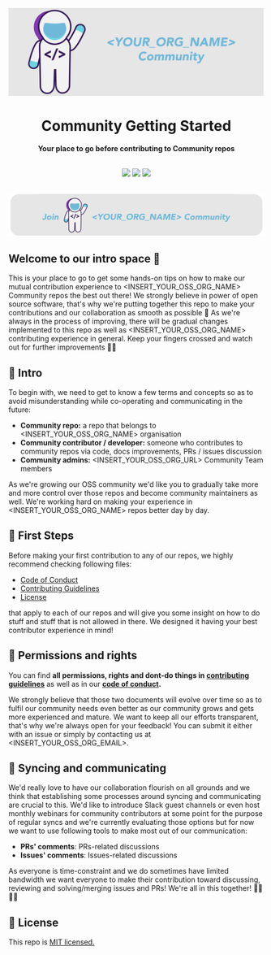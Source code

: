 <!-- TODO: Make sure to review and adjust this document carefully + delete those TODO comments -->

<div align="center">
<br>
<img src="/Assets/Banner.png"
/>
<br/>
<h1><INSERT_YOUR_OSS_ORG_NAME> Community Getting Started</h1>
<strong>Your place to go before contributing to <YOUR_OSS_ORG_NAME> Community repos</strong>
</div>
<br/>
<p align="center">
<img src="https://img.shields.io/badge/Community-Driven-brightgreen"/>
<img src="https://img.shields.io/badge/Easier-Contributions-brightgreen"/>
<img src="https://img.shields.io/badge/Open-Source-brightgreen"/>
</p>
<div align="center">
<br>
<a href="<INSERT_YOUR_OSS_ORG_URL>">
<img src="/Assets/CallToActionBanner.png"/>
</a>
</div>

## Welcome to our intro space 👋

This is your place to go to get some hands-on tips on how to make our mutual contribution experience to <INSERT_YOUR_OSS_ORG_NAME> Community repos the best out there! We strongly believe in power of open source software, that's why we're putting together this repo to make your contributions and our collaboration as smooth as possible 🤝 As we're always in the process of improving, there will be gradual changes implemented to this repo as well as <INSERT_YOUR_OSS_ORG_NAME> contributing experience in general. Keep your fingers crossed and watch out for further improvements 🤞🏼

## 👋 Intro

To begin with, we need to get to know a few terms and concepts so as to avoid misunderstanding while co-operating and communicating in the future:

* **Community repo:** a repo that belongs to <INSERT_YOUR_OSS_ORG_NAME> organisation
* **Community contributor / developer:** someone who contributes to community repos via code, docs improvements, PRs / issues discussion
* **Community admins:** <INSERT_YOUR_OSS_ORG_URL> Community Team members

As we're growing our OSS community we'd like you to gradually take more and more control over those repos and become community maintainers as well. We're working hard on making your experience in <INSERT_YOUR_OSS_ORG_NAME> repos better day by day.

## 🦶 First Steps

Before making your first contribution to any of our repos, we highly recommend checking following files:

<!-- TODO: Make sure to adjust links to those documents -->

* [Code of Conduct](https://github.com/konradsopala/oss-org-getting-started/blob/master/CODE_OF_CONDUCT.md)
* [Contributing Guidelines](https://github.com/konradsopala/oss-org-getting-started/blob/master/CONTRIBUTION.md)
* [License](https://github.com/konradsopala/oss-org-getting-started/blob/master/LICENSE.md)

that apply to each of our repos and will give you some insight on how to do stuff and stuff that is not allowed in there. We designed it having your best contributor experience in mind!

## 👮 Permissions and rights

<!-- TODO: Make sure to adjust links to those documents -->

You can find **all permissions, rights and dont-do things in [contributing guidelines](https://github.com/konradsopala/oss-org-getting-started/blob/master/CONTRIBUTION.md)** as well as in our **[code of conduct](https://github.com/konradsopala/oss-org-getting-started/blob/master/CODE_OF_CONDUCT.md).**

We strongly believe that those two documents will evolve over time so as to fulfil our community needs even better as our community grows and gets more experienced and mature. We want to keep all our efforts transparent, that's why we're always open for your feedback! You can submit it either with an issue or simply by contacting us at <INSERT_YOUR_OSS_ORG_EMAIL>.

## 📠 Syncing and communicating

We'd really love to have our collaboration flourish on all grounds and we think that establishing some processes around syncing and communicating are crucial to this. We'd like to introduce Slack guest channels or even host monthly webinars for community contributors at some point for the purpose of regular syncs and we're currently evaluating those options but for now we want to use following tools to make most out of our communication:

* **PRs' comments**: PRs-related discussions
* **Issues' comments**: Issues-related discussions

As everyone is time-constraint and we do sometimes have limited bandwidth we want everyone to make their contribution toward discussing, reviewing and solving/merging issues and PRs! We're all in this together! 🤜🏼🤛🏻

## 🧾 License

<!-- TODO: Make sure to adjust link to the LICENSE -->

This repo is [MIT licensed.](https://github.com/konradsopala/oss-org-getting-started/blob/master/LICENSE)
